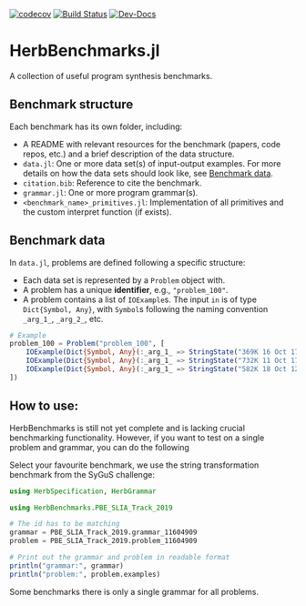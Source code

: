 [![codecov](https://codecov.io/gh/Herb-AI/HerbBenchmarks.jl/graph/badge.svg?token=VUK6MXLCU4)](https://codecov.io/gh/Herb-AI/HerbBenchmarks.jl)
[![Build Status](https://github.com/Herb-AI/HerbBenchmarks.jl/actions/workflows/CI.yml/badge.svg?branch=master)](https://github.com/Herb-AI/HerbBenchmarks.jl/actions/workflows/CI.yml?query=branch%3Amaster)
[![Dev-Docs](https://img.shields.io/badge/docs-latest-blue.svg)](https://Herb-AI.github.io/Herb.jl/dev)


# HerbBenchmarks.jl

A collection of useful program synthesis benchmarks. 

## Benchmark structure

Each benchmark has its own folder, including:
- A README with relevant resources for the benchmark (papers, code repos, etc.) and a brief description of the data structure.
- `data.jl`: One or more data set(s) of input-output examples. For more details on how the data sets should look like, see [Benchmark data](#benchmark-data). 
- `citation.bib`: Reference to cite the benchmark.
- `grammar.jl`: One or more program grammar(s).
- `<benchmark_name>_primitives.jl`: Implementation of all primitives and the custom interpret function (if exists).

## Benchmark data

In `data.jl`, problems are defined following a specific structure:
- Each data set is represented by a `Problem` object with.
- A problem has a unique **identifier**, e.g., `"problem_100"`.
- A problem contains a list of `IOExample`s. The input `in` is of type `Dict{Symbol, Any}`, with `Symbol`s following the naming convention `_arg_1_`, `_arg_2_`, etc.

```julia
# Example 
problem_100 = Problem("problem_100", [
	IOExample(Dict{Symbol, Any}(:_arg_1_ => StringState("369K 16 Oct 17:30 JCR-Menu.ppt", 1)), StringState("16 Oct", nothing)), 
	IOExample(Dict{Symbol, Any}(:_arg_1_ => StringState("732K 11 Oct 17:59 guide.pdf", 1)), StringState("11 Oct", nothing)), 
	IOExample(Dict{Symbol, Any}(:_arg_1_ => StringState("582K 18 Oct 12:13 make-01.pdf", 1)), StringState("18 Oct", nothing))
])

```

## How to use:
HerbBenchmarks is still not yet complete and is lacking crucial benchmarking functionality. However, if you want to test on a single problem and grammar, you can do the following

Select your favourite benchmark, we use the string transformation benchmark from the SyGuS challenge:
```Julia
using HerbSpecification, HerbGrammar

using HerbBenchmarks.PBE_SLIA_Track_2019

# The id has to be matching
grammar = PBE_SLIA_Track_2019.grammar_11604909
problem = PBE_SLIA_Track_2019.problem_11604909

# Print out the grammar and problem in readable format
println("grammar:", grammar)
println("problem:", problem.examples)
```

Some benchmarks there is only a single grammar for all problems. 
